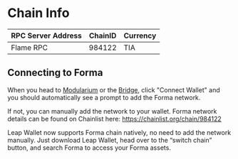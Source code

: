 # Chain Info

| RPC Server Address | ChainID | Currency |
|---|---|---|
| Flame RPC  | 984122           | TIA  |

## Connecting to Forma
When you head to [Modularium](https://modularium.art/) or the [Bridge](https://bridge.forma.art/), click "Connect Wallet" and you should automatically see a prompt to add the Forma network.

If not, you can manually add the network to your wallet. Forma network details can be found on Chainlist here:
https://chainlist.org/chain/984122

Leap Wallet now supports Forma chain natively, no need to add the network manually. Just download Leap Wallet, head over to the “switch chain” button, and search Forma to access your Forma assets.